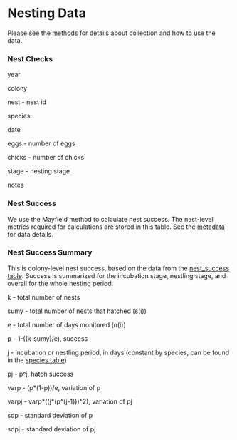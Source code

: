 # Nesting Data

Please see the [methods](../SiteandMethods/methods.md) for details about collection and how to use the data.

### Nest Checks

year

colony

nest - nest id

species

date

eggs - number of eggs

chicks - number of chicks

stage - nesting stage

notes

### Nest Success

We use the Mayfield method to calculate nest success. The nest-level metrics required for calculations are stored in this table. See the [metadata](../Nesting/nest_success_metadata.csv) for data details.

### Nest Success Summary

This is colony-level nest success, based on the data from the [nest_success table](../Nesting/nest_success.csv). Success is summarized for the incubation stage, nestling stage, and overall for the whole nesting period.

k - total number of nests

sumy - total number of nests that hatched (s(i))

e - total number of days monitored (n(i))

p - 1-((k-sumy)/e), success

j - incubation or nestling period, in days (constant by species, can be found in the [species table](../SiteandMethods/species.csv))

pj - p\^j, hatch success

varp - (p\*(1-p))/e, variation of p

varpj - varp\*((j\*(p\^(j-1)))\^2), variation of pj

sdp - standard deviation of p

sdpj - standard deviation of pj
